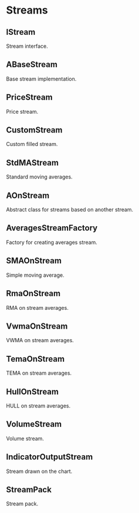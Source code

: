 # Streams

## IStream

Stream interface.

## ABaseStream

Base stream implementation.

## PriceStream

Price stream.

## CustomStream

Custom filled stream.

## StdMAStream

Standard moving averages.

## AOnStream

Abstract class for streams based on another stream.

## AveragesStreamFactory

Factory for creating averages stream.

## SMAOnStream

Simple moving average.

## RmaOnStream

RMA on stream averages.

## VwmaOnStream

VWMA on stream averages.

## TemaOnStream

TEMA on stream averages.

## HullOnStream

HULL on stream averages.

## VolumeStream

Volume stream.

## IndicatorOutputStream

Stream drawn on the chart.

## StreamPack

Stream pack.